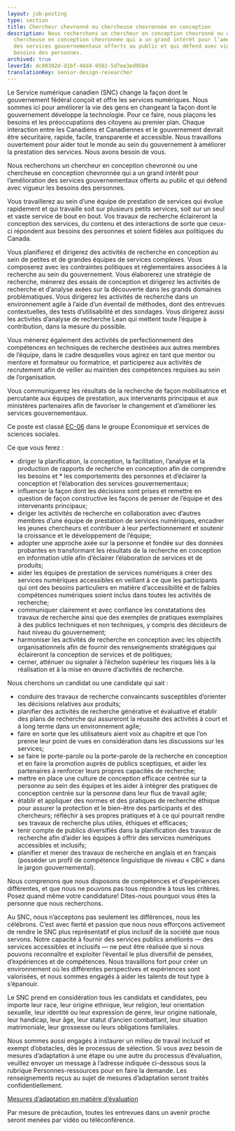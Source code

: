 ```yaml
---
layout: job-posting
type: section
title: Chercheur chevronné ou chercheuse chevronnée en conception
description: Nous recherchons un chercheur en conception chevronné ou une
  chercheuse en conception chevronnée qui a un grand intérêt pour l’amélioration
  des services gouvernementaux offerts au public et qui défend avec vigueur les
  besoins des personnes.
archived: true
leverId: dc80302d-d1bf-48d4-9502-5d7ee3ed9584
translationKey: senior-design-researcher
---
```

Le Service numérique canadien (SNC) change la façon dont le gouvernement fédéral conçoit et offre les services numériques. Nous sommes ici pour améliorer la vie des gens en changeant la façon dont le gouvernement développe la technologie. Pour ce faire, nous plaçons les besoins et les préoccupations des citoyens au premier plan. Chaque interaction entre les Canadiens et Canadiennes et le gouvernement devrait être sécuritaire, rapide, facile, transparente et accessible. Nous travaillons ouvertement pour aider tout le monde au sein du gouvernement à améliorer la prestation des services. Nous avons besoin de vous.

Nous recherchons un chercheur en conception chevronné ou une chercheuse en conception chevronnée qui a un grand intérêt pour l’amélioration des services gouvernementaux offerts au public et qui défend avec vigueur les besoins des personnes.

Vous travaillerez au sein d’une équipe de prestation de services qui évolue rapidement et qui travaille soit sur plusieurs petits services, soit sur un seul et vaste service de bout en bout. Vos travaux de recherche éclaireront la conception des services, du contenu et des interactions de sorte que ceux-ci répondent aux besoins des personnes et soient fidèles aux politiques du Canada.

Vous planifierez et dirigerez des activités de recherche en conception au sein de petites et de grandes équipes de services complexes. Vous composerez avec les contraintes politiques et réglementaires associées à la recherche au sein du gouvernement. Vous élaborerez une stratégie de recherche, mènerez des essais de conception et dirigerez les activités de recherche et d’analyse axées sur la découverte dans les grands domaines problématiques. Vous dirigerez les activités de recherche dans un environnement agile à l’aide d’un éventail de méthodes, dont des entrevues contextuelles, des tests d’utilisabilité et des sondages. Vous dirigerez aussi les activités d’analyse de recherche Lean qui mettent toute l’équipe à contribution, dans la mesure du possible.

Vous mènerez également des activités de perfectionnement des compétences en techniques de recherche destinées aux autres membres de l’équipe, dans le cadre desquelles vous agirez en tant que mentor ou mentore et formateur ou formatrice, et participerez aux activités de recrutement afin de veiller au maintien des compétences requises au sein de l’organisation.

Vous communiquerez les résultats de la recherche de façon mobilisatrice et percutante aux équipes de prestation, aux intervenants principaux et aux ministères partenaires afin de favoriser le changement et d’améliorer les services gouvernementaux.

Ce poste est classé [EC-06](https://www.tbs-sct.gc.ca/agreements-conventions/view-visualiser-fra.aspx?id=4#tocxx320842) dans le groupe Économique et services de sciences sociales.

Ce que vous ferez :

* diriger la planification, la conception, la facilitation, l’analyse et la production de rapports de recherche en conception afin de comprendre les besoins et * les comportements des personnes et d’éclairer la conception et l’élaboration des services gouvernementaux; 
* influencer la façon dont les décisions sont prises et remettre en question de façon constructive les façons de penser de l’équipe et des intervenants principaux;
* diriger les activités de recherche en collaboration avec d’autres membres d’une équipe de prestation de services numériques, encadrer les jeunes chercheurs et contribuer à leur perfectionnement et soutenir la croissance et le développement de l’équipe; 
* adopter une approche axée sur la personne et fondée sur des données probantes en transformant les résultats de la recherche en conception en information utile afin d’éclairer l’élaboration de services et de produits;
* aider les équipes de prestation de services numériques à créer des services numériques accessibles en veillant à ce que les participants qui ont des besoins particuliers en matière d’accessibilité et de faibles compétences numériques soient inclus dans toutes les activités de recherche;
* communiquer clairement et avec confiance les constatations des travaux de recherche ainsi que des exemples de pratiques exemplaires à des publics techniques et non techniques, y compris des décideurs de haut niveau du gouvernement;
* harmoniser les activités de recherche en conception avec les objectifs organisationnels afin de fournir des renseignements stratégiques qui éclaireront la conception de services et de politiques;
* cerner, atténuer ou signaler à l’échelon supérieur les risques liés à la réalisation et à la mise en œuvre d’activités de recherche.

Nous cherchons un candidat ou une candidate qui sait :

* conduire des travaux de recherche convaincants susceptibles d’orienter les décisions relatives aux produits; 
* planifier des activités de recherche générative et évaluative et établir des plans de recherche qui assureront la réussite des activités à court et à long terme dans un environnement agile;
* faire en sorte que les utilisateurs aient voix au chapitre et que l’on prenne leur point de vues en considération dans les discussions sur les services; 
* se faire le porte-parole ou la porte-parole de la recherche en conception et en faire la promotion auprès de publics sceptiques, et aider les partenaires à renforcer leurs propres capacités de recherche;
* mettre en place une culture de conception efficace centrée sur la personne au sein des équipes et les aider à intégrer des pratiques de conception centrée sur la personne dans leur flux de travail agile;
* établir et appliquer des normes et des pratiques de recherche éthique pour assurer la protection et le bien-être des participants et des chercheurs; réfléchir à ses propres pratiques et à ce qui pourrait rendre ses travaux de recherche plus utiles, éthiques et efficaces; 
* tenir compte de publics diversifiés dans la planification des travaux de recherche afin d’aider les équipes à offrir des services numériques accessibles et inclusifs;
* planifier et mener des travaux de recherche en anglais et en français (posséder un profil de compétence linguistique de niveau « CBC » dans le jargon gouvernemental).

Nous comprenons que nous disposons de compétences et d’expériences différentes, et que nous ne pouvons pas tous répondre à tous les critères. Posez quand même votre candidature! Dites-nous pourquoi vous êtes la personne que nous recherchons.

Au SNC, nous n’acceptons pas seulement les différences, nous les célébrons. C’est avec fierté et passion que nous nous efforçons activement de rendre le SNC plus représentatif et plus inclusif de la société que nous servons. Notre capacité à fournir des services publics améliorés — des services accessibles et inclusifs — ne peut être réalisée que si nous pouvons reconnaître et exploiter l’éventail le plus diversifié de pensées, d’expériences et de compétences. Nous travaillons fort pour créer un environnement où les différentes perspectives et expériences sont valorisées, et nous sommes engagés à aider les talents de tout type à s’épanouir.

Le SNC prend en considération tous les candidats et candidates, peu importe leur race, leur origine ethnique, leur religion, leur orientation sexuelle, leur identité ou leur expression de genre, leur origine nationale, leur handicap, leur âge, leur statut d’ancien combattant, leur situation matrimoniale, leur grossesse ou leurs obligations familiales.

Nous sommes aussi engagés à instaurer un milieu de travail inclusif et exempt d’obstacles, dès le processus de sélection. Si vous avez besoin de mesures d’adaptation à une étape ou une autre du processus d’évaluation, veuillez envoyer un message à l’adresse indiquée ci-dessous sous la rubrique Personnes-ressources pour en faire la demande. Les renseignements reçus au sujet de mesures d’adaptation seront traités confidentiellement.

[Mesures d’adaptation en matière d’évaluation](https://www.canada.ca/fr/commission-fonction-publique/services/mesures-d-adaptation-matiere-evaluation.html)

Par mesure de précaution, toutes les entrevues dans un avenir proche seront menées par vidéo ou téléconférence.